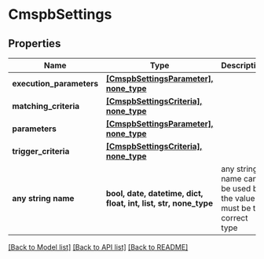 # CmspbSettings


## Properties
Name | Type | Description | Notes
------------ | ------------- | ------------- | -------------
**execution_parameters** | [**[CmspbSettingsParameter], none_type**](CmspbSettingsParameter.md) |  | [optional] 
**matching_criteria** | [**[CmspbSettingsCriteria], none_type**](CmspbSettingsCriteria.md) |  | [optional] 
**parameters** | [**[CmspbSettingsParameter], none_type**](CmspbSettingsParameter.md) |  | [optional] 
**trigger_criteria** | [**[CmspbSettingsCriteria], none_type**](CmspbSettingsCriteria.md) |  | [optional] 
**any string name** | **bool, date, datetime, dict, float, int, list, str, none_type** | any string name can be used but the value must be the correct type | [optional]

[[Back to Model list]](../README.md#documentation-for-models) [[Back to API list]](../README.md#documentation-for-api-endpoints) [[Back to README]](../README.md)


